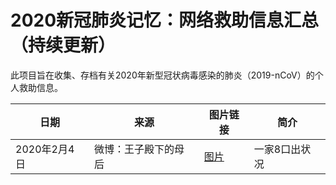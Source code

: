 # 2020新冠肺炎记忆：网络救助信息汇总（持续更新）

此项目旨在收集、存档有关2020年新型冠状病毒感染的肺炎（2019-nCoV）的个人救助信息。


|  日期   | 来源 | 图片链接 | 简介 |
|  ----  | ----  | ----  | ----  |
| 2020年2月4日  | 微博：王子殿下的母后 | [图片](files/王子殿下的母后.jpg) | 一家8口出状况 |
